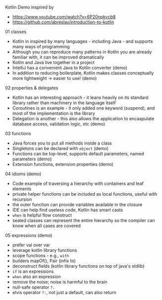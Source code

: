 
Kotlin Demo inspired by
* https://www.youtube.com/watch?v=6P20npkvcb8
* https://github.com/abreslav/introduction-to-kotlin

01 classes
* Kotlin in inspired by many languages - including Java - and supports many ways of programming
* Although you can reproduce many patterns in Kotlin you are already familiar with, it can be improved dramatically
* Kotlin and Java live together in a project
* IntelliJ has a convenient Java to Kotlin converter (demo)
* In addition to reducing boilerplate, Kotlin makes classes conceptually more lightweight -> easier to use! (demo)

02 properties & delegates
* Kotlin has an interesting approach - it leans heavily on its standard library rather than machinery in the language itself
* Coroutines is an example - it only added one keyword (suspend), and most of the implementation is the library
* Delegation is another - this also allows the application to encaspulate database access, validation logic, etc (demo)

03 functions
* Java forces you to put all methods inside a class
* Singletons can be declared with `object` (demo)
* Functions can be top-level, supports default parameters, named parameters (demo)
* Extension functions, extension properties (demo)

04 idioms (demo)
* Code example of traversing a hierarchy with containers and leaf elements
* private helper functions can be included as local functions, useful with recursion
* the outer function can provide variables available in the closure
* IDE can help find useless code, Kotlin has smart casts
* `when` is helpful flow construct
* sealed classes can represent the entire hierarchy so the compiler can know when all cases are covered

05 expressions (demo)
* prefer val over var
* leverage kotlin library functions 
* scope functions - e.g., `with`
* builders mapOf(), Pair (infix to)
* deconstruct fields (kotlin library functions on top of java's stdlib)
* `if` is an expressions
* `when` also an expression
* remove the noise; noise is harmful to the brain
* null-safe operator `?.`
* elvis operator `?:`, not just a default, can also return